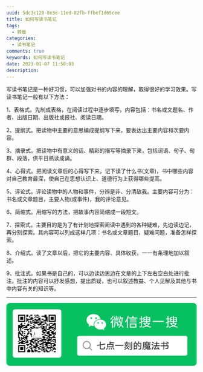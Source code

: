 ```yaml
---
uuid: 5dc3c120-8e3e-11ed-82fb-ffbef1d65cee
title: 如何写读书笔记
tags:
  - 转载
categories:  
  - 读书笔记
comments: true
keywords: 如何写读书笔记
date: 2023-01-07 11:50:03
description:
---
```


<!--more-->
<!-- 1. 发布前：删除草稿的 uuid -->
<!-- 2. 发布后：补充tag，category -->



写读书笔记是一种好习惯，可以加强对书的内容的理解，取得很好的学习效果。写读书笔记一般有以下方法：

  1、表格式。先制成表格，在阅读过程中逐步填写，内容包括：书名或文题名、作者、出版日期、出版社或报社、阅读日期。

  2、提纲式。把读物中主要的意思编成提纲写下来，要表达出主要内容和次要内容。

  3、摘录式。把读物中有意义的话、精彩的描写等摘录下来，包括词语、句子、句群、段落，供平日熟读成诵。

  4、心得式。把阅读文章后的心得写下来，记下读了什么书(文章)，书中哪些内容对自己教育最深，使自己在思想认识上、道德行为上获得哪些提高。

  5、评论式。评论读物中的人物和事件，分辨是非、分清敌我。主要内容可分为：书名或文章题目，主要人物(或事件)，我的评论意见。

  6、简缩式。用缩写的方法，把故事内容简缩成一段短文。

  7、探索式。主要目的是为了有计划地探索阅读中遇到的各种疑难，先边读边记，再分别探索。其内容可以列成这样几项：书名或文章题目、疑难问题，准备怎样探索。

  8、介绍式。读了文章以后，把它的主要内容、具体收获，一一有条理地加以叙述。

  9、批注式。如果书是自己的，可以边读边思边在文章的上下左右空白处进行批注。批注的内容可以抒发感想，提出质疑，也可以叙述教益、个人见解及其他与书中内容有关的知识等。

 




---
![20200131220947.png](source/assets/images/leunggeorge.github.io-image-9o2i34.png)
